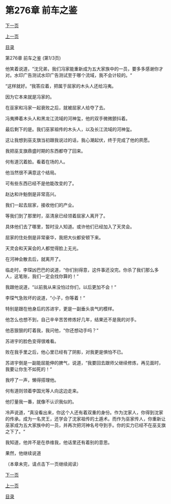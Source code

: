 <h1>第276章    前车之鉴</h1>
            <div><p><a href="./826_%E7%AC%AC276%E7%AB%A0_%E5%89%8D%E8%BD%A6%E4%B9%8B%E9%89%B4.md">下一页</a></p><p><a href="./824_%E7%AC%AC275%E7%AB%A0_%E8%87%AA%E4%BD%9C%E8%87%AA%E5%8F%97.md">上一页</a></p><p><a href="../">目录</a></p></div>
            <div><p>第276章    前车之鉴 (第1/3页)</p><p>他笑着说道，“沈兄弟，我们冯家能重新成为五大家族中的一员，要多多感谢你才对。水印广告测试水印广告测试至于哪个流域，我不会计较的。“</p><p>“这样就好。“我答应着，把属于屈家的木头人还给冯夷。</p><p>因为它本来就是冯家的。</p><p>在巫家和冯家一起衰败之后，就被屈家人给夺了去。</p><p>冯夷捧着木头人和黑龙江流域的河神玺，他的双手微微颤抖着。</p><p>最后剩下的是。我们巫家祖传的木头人，以及长江流域的河神玺。</p><p>这让我想到巫支旗当初跟我说过的话，我心潮起伏，终于完成了他的夙愿。</p><p>我把巫支旗鼎盛时期的东西都夺了回来。</p><p>何有道沉着脸。看着在场的人。</p><p>他当然很不满意这个结局。</p><p>可有些东西已经不是他能改变的了。</p><p>赵达和许魁倒是非常高兴。</p><p>我们一起去屈家，接收他们的产业。</p><p>等我们到了那里时，巫清泉已经领着屈家人离开了。</p><p>具体他们去了哪里，暂时没人知道。或许他们已经加入了天灵会。</p><p>屈家的住处倒是非常豪华，我把大伙都安顿下来。</p><p>天灵会和天寅会的人都觉得脸上无光。</p><p>在河神会散去后，就离开了。</p><p>临走时，李琛凶巴巴的说道，“你们别得意，这件事还没完。你杀了我们那么多人，这笔账，我们一定会找你算的！“</p><p>我跟他说道，“以前我从来没怕过你们，以后更加不会！“</p><p>李琛气急败坏的说道，“小子，你等着！“</p><p>特别是跟在他身后的苏进宇，更是一副垂头丧气的模样。</p><p>他怎么也想不到，自己辛辛苦苦修炼好几年，结果还不是我的对手。</p><p>他恶狠狠的盯着我，我问他，“你还想动手吗？“</p><p>苏进宇的脸色变得很难看。</p><p>败在我手里之后，他心里已经有了阴影，对我更是惧怕不已。</p><p>苏进宇倒是一副能屈能伸的脾气，说道，“我要回去跟师父继续修炼，再见面时，我要让你生不如死的！“</p><p>我哼了一声，懒得搭理他。</p><p>何有道则领着李国光等人向这边走来。</p><p>他打量我一番，就像不认识我似的。</p><p>冷声说道，“真没看出来，你这个人还有着双重的身份。作为沈家人，你得到沈家的传承。成为一名灵王，还学会了沈家祖传的土遁术。而作为巫家传人，你重新让巫家成为五大家族中的一员，并再次把河神名号夺到手。你的实力已经不在巫支旗之下了。“</p><p>我知道，他并不是在恭维我，他话里还有着别的意思。</p><p>果然，他继续说道</p><p>（本章未完，请点击下一页继续阅读）</p></div>
            <div><p><a href="./826_%E7%AC%AC276%E7%AB%A0_%E5%89%8D%E8%BD%A6%E4%B9%8B%E9%89%B4.md">下一页</a></p><p><a href="./824_%E7%AC%AC275%E7%AB%A0_%E8%87%AA%E4%BD%9C%E8%87%AA%E5%8F%97.md">上一页</a></p><p><a href="../">目录</a></p></div>
